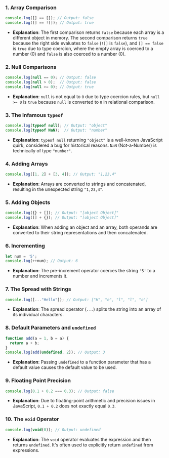 ### 1. Array Comparison

```javascript
console.log([] == []); // Output: false
console.log([] == ![]); // Output: true
```

- **Explanation**: The first comparison returns `false` because each array is a different object in memory. The second comparison returns `true` because the right side evaluates to `false` (`![]` is `false`), and `[] == false` is `true` due to type coercion, where the empty array is coerced to a number (0) and `false` is also coerced to a number (0).

### 2. Null Comparisons

```javascript
console.log(null == 0); // Output: false
console.log(null > 0);  // Output: false
console.log(null >= 0); // Output: true
```

- **Explanation**: `null` is not equal to `0` due to type coercion rules, but `null >= 0` is `true` because `null` is converted to `0` in relational comparison.

### 3. The Infamous `typeof`

```javascript
console.log(typeof null); // Output: "object"
console.log(typeof NaN);  // Output: "number"
```

- **Explanation**: `typeof null` returning `"object"` is a well-known JavaScript quirk, considered a bug for historical reasons. `NaN` (Not-a-Number) is technically of type `"number"`.

### 4. Adding Arrays

```javascript
console.log([1, 2] + [3, 4]); // Output: "1,23,4"
```

- **Explanation**: Arrays are converted to strings and concatenated, resulting in the unexpected string `"1,23,4"`.

### 5. Adding Objects

```javascript
console.log({} + []); // Output: "[object Object]"
console.log([] + {}); // Output: "[object Object]"
```

- **Explanation**: When adding an object and an array, both operands are converted to their string representations and then concatenated.

### 6. Incrementing

```javascript
let num = '5';
console.log(++num); // Output: 6
```

- **Explanation**: The pre-increment operator coerces the string `'5'` to a number and increments it.

### 7. The Spread with Strings

```javascript
console.log([..."Hello"]); // Output: ["H", "e", "l", "l", "o"]
```

- **Explanation**: The spread operator (`...`) splits the string into an array of its individual characters.

### 8. Default Parameters and `undefined`

```javascript
function add(a = 1, b = a) {
  return a + b;
}
console.log(add(undefined, 2)); // Output: 3
```

- **Explanation**: Passing `undefined` to a function parameter that has a default value causes the default value to be used.

### 9. Floating Point Precision

```javascript
console.log(0.1 + 0.2 === 0.3); // Output: false
```

- **Explanation**: Due to floating-point arithmetic and precision issues in JavaScript, `0.1 + 0.2` does not exactly equal `0.3`.

### 10. The `void` Operator

```javascript
console.log(void(0)); // Output: undefined
```

- **Explanation**: The `void` operator evaluates the expression and then returns `undefined`. It's often used to explicitly return `undefined` from expressions.
